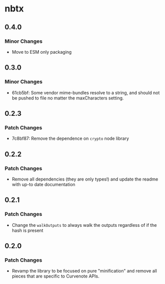 # nbtx

## 0.4.0

### Minor Changes

- Move to ESM only packaging

## 0.3.0

### Minor Changes

- 61cb5bf: Some vendor mime-bundles resolve to a string, and should not be pushed to file no matter the maxCharacters setting.

## 0.2.3

### Patch Changes

- 7c8bf87: Remove the dependence on `crypto` node library

## 0.2.2

### Patch Changes

- Remove all dependencies (they are only types!) and update the readme with up-to date documentation

## 0.2.1

### Patch Changes

- Change the `walkOutputs` to always walk the outputs regardless of if the hash is present

## 0.2.0

### Patch Changes

- Revamp the library to be focused on pure "minification" and remove all pieces that are specific to Curvenote APIs.
